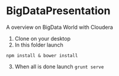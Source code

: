 # BigDataPresentation
A overview on BigData World with Cloudera

1. Clone on your desktop
2. In this folder launch 
```
npm install & bower install
```
3. When all is done launch 
```grunt serve```

